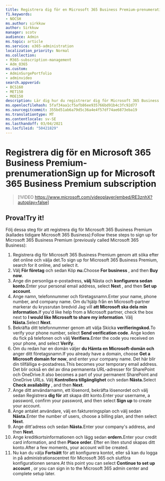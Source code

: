 ```yaml
---
title: Registrera dig för en Microsoft 365 Business Premium-prenumeration
f1.keywords:
- NOCSH
ms.author: sirkkuw
author: Sirkkuw
manager: scotv
audience: Admin
ms.topic: article
ms.service: o365-administration
localization_priority: Normal
ms.collection:
- M365-subscription-management
- Adm_O365
ms.custom:
- AdminSurgePortfolio
- adminvideo
search.appverid:
- BCS160
- MET150
- MOE150
description: Lär dig hur du registrerar dig för Microsoft 365 Business Premium.
ms.openlocfilehash: 5faf34aa1cf5afb86ee935766bd91b4c3fc92d77
ms.sourcegitcommit: 355bd51ab6a79d5c36a4e4f57df74ae6873eba19
ms.translationtype: MT
ms.contentlocale: sv-SE
ms.lasthandoff: 03/04/2021
ms.locfileid: "50421829"
---
```

# <a name="sign-up-for-microsoft-365-business-premium-subscription"></a><span data-ttu-id="59b7d-103">Registrera dig för en Microsoft 365 Business Premium-prenumeration</span><span class="sxs-lookup"><span data-stu-id="59b7d-103">Sign up for Microsoft 365 Business Premium subscription</span></span>

> [!VIDEO https://www.microsoft.com/videoplayer/embed/RE3znhX?autoplay=false]

## <a name="try-it"></a><span data-ttu-id="59b7d-104">Prova!</span><span class="sxs-lookup"><span data-stu-id="59b7d-104">Try it!</span></span>

<span data-ttu-id="59b7d-105">Följ dessa steg för att registrera dig för Microsoft 365 Business Premium (kallades tidigare Microsoft 365 Business):</span><span class="sxs-lookup"><span data-stu-id="59b7d-105">Follow these steps to sign up for Microsoft 365 Business Premium (previously called Microsoft 365 Business):</span></span>

1. <span data-ttu-id="59b7d-106">Registrera dig för Microsoft 365 Business Premium genom att söka efter det online och välja det.</span><span class="sxs-lookup"><span data-stu-id="59b7d-106">To sign up for Microsoft 365 Business Premium, search for it online, and select it.</span></span>
2. <span data-ttu-id="59b7d-107">Välj **För företag** och sedan Köp **nu.**</span><span class="sxs-lookup"><span data-stu-id="59b7d-107">Choose  **For business** , and then  **Buy now**.</span></span>
3. <span data-ttu-id="59b7d-108">Ange din personliga e-postadress, **välj** Nästa och **konfigurera sedan konto.**</span><span class="sxs-lookup"><span data-stu-id="59b7d-108">Enter your personal email address, select  **Next** , and then  **Set up account**.</span></span>
4. <span data-ttu-id="59b7d-109">Ange namn, telefonnummer och företagsnamn.</span><span class="sxs-lookup"><span data-stu-id="59b7d-109">Enter your name, phone number, and company name.</span></span> <span data-ttu-id="59b7d-110">Om du&#39;hjälp från en Microsoft-partner markerar du kryssrutan bredvid Jag vill **att Microsoft ska dela min information.**</span><span class="sxs-lookup"><span data-stu-id="59b7d-110">If you&#39;d like help from a Microsoft partner, check the box next to  **I would like Microsoft to share my information**.</span></span> <span data-ttu-id="59b7d-111">Välj **Nästa.**</span><span class="sxs-lookup"><span data-stu-id="59b7d-111">Select  **Next**.</span></span>
5. <span data-ttu-id="59b7d-112">Bekräfta ditt telefonnummer genom att välja Skicka **verifieringskod.**</span><span class="sxs-lookup"><span data-stu-id="59b7d-112">To verify your phone number, select  **Send verification code**.</span></span> <span data-ttu-id="59b7d-113">Ange koden du fick på telefonen och välj **Verifiera.**</span><span class="sxs-lookup"><span data-stu-id="59b7d-113">Enter the code you received on your phone, and select  **Verify**.</span></span>
6. <span data-ttu-id="59b7d-114">Om du redan har en domän väljer  **du Hämta en Microsoft-domän och** anger ditt företagsnamn.</span><span class="sxs-lookup"><span data-stu-id="59b7d-114">If you already have a domain, choose  **Get a Microsoft domain for now**, and enter your company name.</span></span> <span data-ttu-id="59b7d-115">Det här blir din tillfälliga e-postadress.</span><span class="sxs-lookup"><span data-stu-id="59b7d-115">This becomes your temporary email address.</span></span> <span data-ttu-id="59b7d-116">Det blir också en del av dina permanenta URL-adresser för SharePoint och OneDrive.</span><span class="sxs-lookup"><span data-stu-id="59b7d-116">It also becomes a part of your permanent SharePoint and OneDrive URLs.</span></span> <span data-ttu-id="59b7d-117">Välj **Kontrollera tillgänglighet** och sedan **Nästa.**</span><span class="sxs-lookup"><span data-stu-id="59b7d-117">Select  **Check availability** , and then  **Next**.</span></span>
7. <span data-ttu-id="59b7d-118">Ange ditt användarnamn, ett lösenord, bekräfta lösenordet och välj sedan Registrera  **dig för**  att skapa ditt konto.</span><span class="sxs-lookup"><span data-stu-id="59b7d-118">Enter your username, a password, confirm your password, and then select  **Sign up**  to create your account.</span></span>
8. <span data-ttu-id="59b7d-119">Ange antalet användare, välj en faktureringsplan och välj sedan **Nästa.**</span><span class="sxs-lookup"><span data-stu-id="59b7d-119">Enter the number of users, choose a billing plan, and then select  **Next**.</span></span>
9.  <span data-ttu-id="59b7d-120">Ange ditt&#39;adress och sedan **Nästa.**</span><span class="sxs-lookup"><span data-stu-id="59b7d-120">Enter your company&#39;s address, and then  **Next**.</span></span>
10. <span data-ttu-id="59b7d-121">Ange kreditkortsinformationen och lägg sedan **ordern.**</span><span class="sxs-lookup"><span data-stu-id="59b7d-121">Enter your credit card information, and then  **Place order**.</span></span> <span data-ttu-id="59b7d-122">Efter en liten stund skapas ditt konto.</span><span class="sxs-lookup"><span data-stu-id="59b7d-122">After a few moments, your account will be created.</span></span>
11. <span data-ttu-id="59b7d-123">Nu kan du välja  **Fortsätt** för att konfigurera kontot, eller så kan du logga in på administrationscentret för Microsoft 365 och slutföra konfigurationen senare.</span><span class="sxs-lookup"><span data-stu-id="59b7d-123">At this point you can select  **Continue to set up account** , or you can sign in to the Microsoft 365 admin center and complete setup later.</span></span>